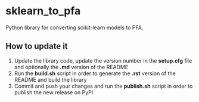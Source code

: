 # sklearn_to_pfa

Python library for converting scikit-learn models to PFA.

## How to update it

1) Update the library code, update the version number in the __setup.cfg__ file and
optionally the __.md__ version of the README
2) Run the __build.sh__ script in order to generate the __.rst__ version of the README and build the library
3) Commit and push your changes and run the __publish.sh__ script in order to publish the new release on PyPI

